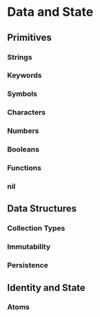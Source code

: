 # Data and State

## Primitives

### Strings

### Keywords

### Symbols

### Characters

### Numbers

### Booleans

### Functions

### nil

## Data Structures

### Collection Types

### Immutability

### Persistence

## Identity and State

### Atoms
